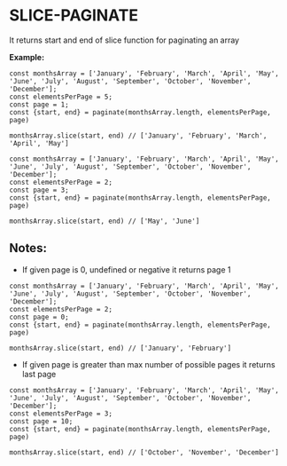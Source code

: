 # SLICE-PAGINATE

It returns start and end of slice function for paginating an array

**Example:**

```
const monthsArray = ['January', 'February', 'March', 'April', 'May', 'June', 'July', 'August', 'September', 'October', 'November', 'December'];
const elementsPerPage = 5;
const page = 1;
const {start, end} = paginate(monthsArray.length, elementsPerPage, page)

monthsArray.slice(start, end) // ['January', 'February', 'March', 'April', 'May']

```

```
const monthsArray = ['January', 'February', 'March', 'April', 'May', 'June', 'July', 'August', 'September', 'October', 'November', 'December'];
const elementsPerPage = 2;
const page = 3;
const {start, end} = paginate(monthsArray.length, elementsPerPage, page)

monthsArray.slice(start, end) // ['May', 'June']
```

## Notes:

* If given page is 0, undefined or negative it returns page 1

```
const monthsArray = ['January', 'February', 'March', 'April', 'May', 'June', 'July', 'August', 'September', 'October', 'November', 'December'];
const elementsPerPage = 2;
const page = 0;
const {start, end} = paginate(monthsArray.length, elementsPerPage, page)

monthsArray.slice(start, end) // ['January', 'February']
```

* If given page is greater than max number of possible pages it returns last page
```
const monthsArray = ['January', 'February', 'March', 'April', 'May', 'June', 'July', 'August', 'September', 'October', 'November', 'December'];
const elementsPerPage = 3;
const page = 10;
const {start, end} = paginate(monthsArray.length, elementsPerPage, page)

monthsArray.slice(start, end) // ['October', 'November', 'December']
```
